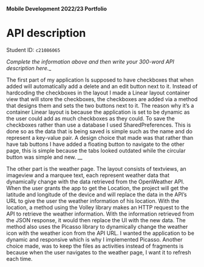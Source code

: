 **Mobile Development 2022/23 Portfolio**
# API description

Student ID: `c21086065`

_Complete the information above and then write your 300-word API description here.__


The first part of my application Is supposed to have checkboxes that when added will automatically add a delete and an edit button next to it. Instead of hardcoding the checkboxes in the layout I made a Linear layout container view that will store the checkboxes, the checkboxes are added via a method that designs them and sets the two buttons next to it. The reason why it’s a container Linear layout is because the application is set to be dynamic as the user could add as much checkboxes as they could. To save the checkboxes rather than use a database I used SharedPreferences. This is done so as the data that is being saved is simple such as the name and do represent a key-value pair. A design choice that made was that rather than have tab buttons I have added a floating button to navigate to the other page, this is simple because the tabs looked outdated while the circular button was simple and new.
__

The other part is the weather page. The layout consists of textviews, an imageview and a marquee text, each represent weather data that dynamically change with the data retrieved from the OpenWeather API. When the user grants the app to get the Location, the project will get the latitude and longitude of the device and will replace the data in the API’s URL to give the user the weather information of his location. With the location, a method using the Volley library makes an HTTP request to the API to retrieve the weather information. With the information retrieved from the JSON response, it would then replace the UI with the new data. The method also uses the Picasso library to dynamically change the weather icon with the weather icon from the API URL. I wanted the application to be dynamic and responsive which is why I implemented Picasso. Another choice made, was to keep the files as activities instead of fragments is because when the user navigates to the weather page, I want it to refresh each time.
